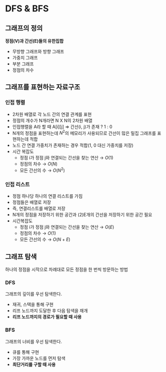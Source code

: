 # DFS & BFS

## 그래프의 정의

**정점(V)과 간선(E)들의 유한집합**

- 무방향 그래프와 방향 그래프
- 가중치 그래프
- 부분 그래프
- 정점의 차수

## 그래프를 표현하는 자료구조

### 인접 행렬

- 2차원 배열로 각 노드 간의 연결 관계를 표현
- 정점의 개수가 N개라면 N X N의 2차원 배열
- 인접행렬을 A라 할 때 A[i][j] ⇒ 간선(i, j)가 존재 ? 1 : 0
- N개의 정점을 표현하는데 $N^2$의 메모리가 사용되므로 간선이 많은 밀집 그래프를 표현하는데 적합
- 노드 간 연결 가중치가 존재하는 경우 적합(1, 0 대신 가중치를 저장)
- 시간 복잡도
    - 정점 i가 정점 j와 연결되는 간선을 찾는 연산 → $O(1)$
    - 정점의 차수 → $O(N)$
    - 모든 간선의 수 → $O(N^2)$

### 인접 리스트

- 정점 하나당 하나의 연결 리스트를 가짐
- 정점들은 배열로 저장
- 즉, 연결리스트를 배열로 저장
- N개의 정점을 저장하기 위한 공간과 (2)E개의 간선을 저장하기 위한 공간 필요
- 시간복잡도
    - 정점 i가 정점 j와 연결되는 간선을 찾는 연산 → $O(E)$
    - 정점의 차수 → $O(1)$
    - 모든 간선의 수 → $O(N + E)$

## 그래프 탐색

하나의 정점을 시작으로 차례대로 모든 정점을 한 번씩 방문하는 방법

### DFS

그래프의 깊이를 우선 탐색한다.

- 재귀, 스택을 통해 구현
- 리프 노드까지 도달한 후 다음 탐색을 재개
- **리프 노드까지의 경로가 필요할 때 사용**

### BFS

그래프의 너비를 우선 탐색한다.

- 큐를 통해 구현
- 가장 가까운 노드를 먼저 탐색
- **최단거리를 구할 때 사용**
